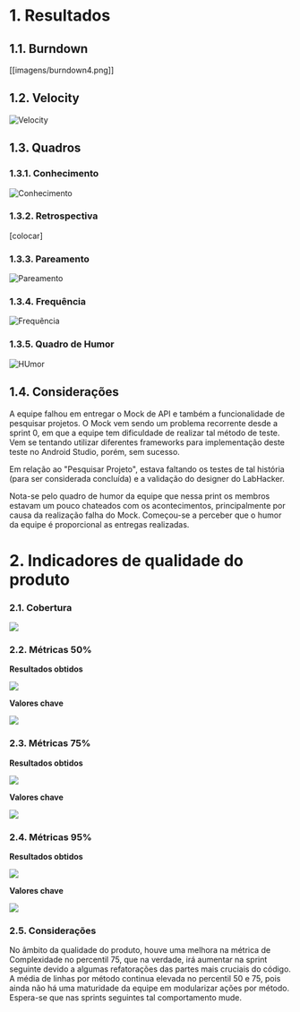 # 1. Resultados

## 1.1. Burndown

[[imagens/burndown4.png]]

## 1.2. Velocity

![Velocity](https://raw.githubusercontent.com/wiki/fga-gpp-mds/2016.2-Time01-WikiLegis/imagens/velocity4.png)

## 1.3. Quadros

### 1.3.1. Conhecimento

![Conhecimento](https://raw.githubusercontent.com/wiki/fga-gpp-mds/2016.2-Time01-WikiLegis/imagens/conhecimento4.jpg)

### 1.3.2. Retrospectiva

[colocar]

### 1.3.3. Pareamento

![Pareamento](https://raw.githubusercontent.com/wiki/fga-gpp-mds/2016.2-Time01-WikiLegis/imagens/pair4.jpg)

### 1.3.4. Frequência

![Frequẽncia](https://raw.githubusercontent.com/wiki/fga-gpp-mds/2016.2-Time01-WikiLegis/imagens/presencaS4.png)

### 1.3.5. Quadro de Humor

![HUmor](https://raw.githubusercontent.com/wiki/fga-gpp-mds/2016.2-Time01-WikiLegis/imagens/sent3.jpg)

## 1.4. Considerações

A equipe falhou em entregar o Mock de API e também a funcionalidade de pesquisar projetos. O Mock vem sendo um problema recorrente desde a sprint 0, em que a equipe tem dificuldade de realizar tal método de teste. Vem se tentando utilizar diferentes frameworks para implementação deste teste no Android Studio, porém, sem sucesso. 

Em relação ao "Pesquisar Projeto", estava faltando os testes de tal história (para ser considerada concluída) e a validação do designer do LabHacker.

Nota-se pelo quadro de humor da equipe que nessa print os membros estavam um pouco chateados com os acontecimentos, principalmente por causa da realização falha do Mock. Começou-se a perceber que o humor da equipe é proporcional as entregas realizadas.

# 2. Indicadores de qualidade do produto

### 2.1. Cobertura

![](https://raw.githubusercontent.com/wiki/fga-gpp-mds/2016.2-Time01-WikiLegis/imagens/coverage_s5.png)

### 2.2. Métricas 50%

**Resultados obtidos**

![](https://raw.githubusercontent.com/wiki/fga-gpp-mds/2016.2-Time01-WikiLegis/imagens/sprint4_mean.png)

**Valores chave**

![](https://raw.githubusercontent.com/wiki/fga-gpp-mds/2016.2-Time01-WikiLegis/imagens/valores_0.png)

### 2.3. Métricas 75%

**Resultados obtidos**

![](https://raw.githubusercontent.com/wiki/fga-gpp-mds/2016.2-Time01-WikiLegis/imagens/sprint4_upper.png)

**Valores chave**

![](https://raw.githubusercontent.com/wiki/fga-gpp-mds/2016.2-Time01-WikiLegis/imagens/valores_75.png)

### 2.4. Métricas 95%

**Resultados obtidos**

![](https://raw.githubusercontent.com/wiki/fga-gpp-mds/2016.2-Time01-WikiLegis/imagens/sprint4_ninety.png)

**Valores chave**

![](https://raw.githubusercontent.com/wiki/fga-gpp-mds/2016.2-Time01-WikiLegis/imagens/valores_95.png)

### 2.5. Considerações

No âmbito da qualidade do produto, houve uma melhora na métrica de Complexidade no percentil 75, que na verdade, irá aumentar na sprint seguinte devido a algumas refatorações das partes mais cruciais do código. A média de linhas por método continua elevada no percentil 50 e 75, pois ainda não há uma maturidade da equipe em modularizar ações por método. Espera-se que nas sprints seguintes tal comportamento mude.